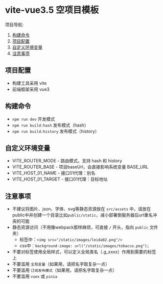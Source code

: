 
# vite-vue3.5 空项目模板
项目导航:
1.  [构建命令](#构建命令)
2.  [项目配置](#项目配置)
3.  [自定义环境变量](#自定义环境变量)
4.  [注意事项](#注意事项)

## 项目配置
- 构建工具采用 vite
- 前端框架采用 vue3

## 构建命令
- `npm run dev` 开发模式
- `npm run build:hash` 发布模式（hash）
- `npm run build:history` 发布模式（history）

## 自定义环境变量
- VITE_ROUTER_MODE - 路由模式。支持 hash 和 history
- VITE_ROUTER_BASE - 项目baseUrl，会直接影响系统变量 BASE_URL
- VITE_HOST_01_NAME - 接口01代理：别名
- VITE_HOST_01_TARGET - 接口01代理：目标地址

## 注意事项
  - 不建议将图片、json、字体、svg等静态资源放在 `src/assets` 中，请放在public中并创建一个目录比如`public/static`，减小部署倒服务器后url重名冲突的可能
  - 静态资源访问（不用像webpack那样麻烦，可直接 `/` 开头，指向 `public` 文件夹）
    - 标签中：`<img src="/static/images/leida02.png"/>`
    - css中：`background-image: url("/static/images/tobacco.png");`
  - 不要对标签使用全局样式，可以定义全局类名（.g_xxxx）作用到需要的标签上
  - 不要滥用 `全局变量`（如果用，请把名字取复杂一点）
  - 不要滥用 `订阅发布模式`（如果用，请把名字取复杂一点）
  - 不要滥用 `vuex` 或 `pinia`